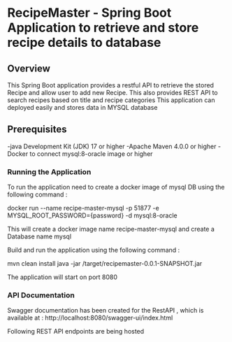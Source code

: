 # RecipeMaster - Spring Boot Application to retrieve and store recipe details to database 

## Overview 

This Spring Boot application provides a restful API to retrieve the stored Recipe and allow user to add new Recipe. 
This also provides REST API to search recipes based on title and recipe categories 
This application can deployed easily and stores data in MYSQL database

## Prerequisites

-java Development Kit (JDK) 17 or higher
-Apache Maven 4.0.0 or higher
-Docker to connect mysql:8-oracle image or higher

### Running the Application
To run the application need to create a docker image of mysql DB using the following command : 

docker run --name recipe-master-mysql -p 51877 -e MYSQL_ROOT_PASSWORD={password} -d mysql:8-oracle

This will create a docker image name recipe-master-mysql and create a Database name mysql

Build and run the application using the following command : 

mvn clean install 
java -jar /target/recipemaster-0.0.1-SNAPSHOT.jar

The application will start on port 8080

### API Documentation 
Swagger documentation has been created for the RestAPI , which is available at :
http://localhost:8080/swagger-ui/index.html

Following REST API endpoints are being hosted 




